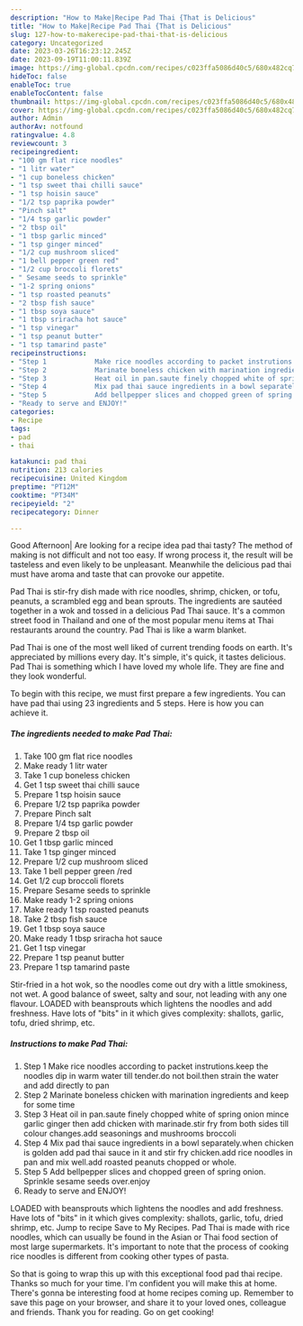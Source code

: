 ```yaml
---
description: "How to Make|Recipe Pad Thai {That is Delicious"
title: "How to Make|Recipe Pad Thai {That is Delicious"
slug: 127-how-to-makerecipe-pad-thai-that-is-delicious
category: Uncategorized
date: 2023-03-26T16:23:12.245Z
date: 2023-09-19T11:00:11.839Z
image: https://img-global.cpcdn.com/recipes/c023ffa5086d40c5/680x482cq70/pad-thai-recipe-main-photo.jpg
hideToc: false
enableToc: true
enableTocContent: false
thumbnail: https://img-global.cpcdn.com/recipes/c023ffa5086d40c5/680x482cq70/pad-thai-recipe-main-photo.jpg
cover: https://img-global.cpcdn.com/recipes/c023ffa5086d40c5/680x482cq70/pad-thai-recipe-main-photo.jpg
author: Admin
authorAv: notfound
ratingvalue: 4.8
reviewcount: 3
recipeingredient:
- "100 gm flat rice noodles"
- "1 litr water"
- "1 cup boneless chicken"
- "1 tsp sweet thai chilli sauce"
- "1 tsp hoisin sauce"
- "1/2 tsp paprika powder"
- "Pinch salt"
- "1/4 tsp garlic powder"
- "2 tbsp oil"
- "1 tbsp garlic minced"
- "1 tsp ginger minced"
- "1/2 cup mushroom sliced"
- "1 bell pepper green red"
- "1/2 cup broccoli florets"
- " Sesame seeds to sprinkle"
- "1-2 spring onions"
- "1 tsp roasted peanuts"
- "2 tbsp fish sauce"
- "1 tbsp soya sauce"
- "1 tbsp sriracha hot sauce"
- "1 tsp vinegar"
- "1 tsp peanut butter"
- "1 tsp tamarind paste"
recipeinstructions:
- "Step 1            Make rice noodles according to packet instrutions.keep the noodles dip in warm water till tender.do not boil.then strain the water and add directly to pan"
- "Step 2            Marinate boneless chicken with marination ingredients and keep for some time"
- "Step 3            Heat oil in pan.saute finely chopped white of spring onion mince garlic ginger then add chicken with marinade.stir fry from both sides till colour changes.add seasonings and mushrooms broccoli"
- "Step 4            Mix pad thai sauce ingredients in a bowl separately.when chicken is golden add pad thai sauce in it and stir fry chicken.add rice noodles in pan and mix well.add roasted peanuts chopped or whole."
- "Step 5            Add bellpepper slices and chopped green of spring onion. Sprinkle sesame seeds over.enjoy"
- "Ready to serve and ENJOY!"
categories:
- Recipe
tags:
- pad
- thai

katakunci: pad thai 
nutrition: 213 calories
recipecuisine: United Kingdom
preptime: "PT12M"
cooktime: "PT34M"
recipeyield: "2"
recipecategory: Dinner

---
```



Good Afternoon| Are looking for a recipe idea pad thai tasty? The method of making is not difficult and not too easy. If wrong process it, the result will be tasteless and even likely to be unpleasant. Meanwhile the delicious pad thai must have aroma and taste that can provoke our appetite.





Pad Thai is stir-fry dish made with rice noodles, shrimp, chicken, or tofu, peanuts, a scrambled egg and bean sprouts. The ingredients are sautéed together in a wok and tossed in a delicious Pad Thai sauce. It&#39;s a common street food in Thailand and one of the most popular menu items at Thai restaurants around the country. Pad Thai is like a warm blanket.

Pad Thai is one of the most well liked of current trending foods on earth. It's appreciated by millions every day. It's simple, it's quick, it tastes delicious. Pad Thai is something which I have loved my whole life. They are fine and they look wonderful.


To begin with this recipe, we must first prepare a few ingredients. You can have pad thai using 23 ingredients and 5 steps. Here is how you can achieve it.

<!--inarticleads1-->

##### The ingredients needed to make Pad Thai:

1. Take 100 gm flat rice noodles
1. Make ready 1 litr water
1. Take 1 cup boneless chicken
1. Get 1 tsp sweet thai chilli sauce
1. Prepare 1 tsp hoisin sauce
1. Prepare 1/2 tsp paprika powder
1. Prepare Pinch salt
1. Prepare 1/4 tsp garlic powder
1. Prepare 2 tbsp oil
1. Get 1 tbsp garlic minced
1. Take 1 tsp ginger minced
1. Prepare 1/2 cup mushroom sliced
1. Take 1 bell pepper green /red
1. Get 1/2 cup broccoli florets
1. Prepare  Sesame seeds to sprinkle
1. Make ready 1-2 spring onions
1. Make ready 1 tsp roasted peanuts
1. Take 2 tbsp fish sauce
1. Get 1 tbsp soya sauce
1. Make ready 1 tbsp sriracha hot sauce
1. Get 1 tsp vinegar
1. Prepare 1 tsp peanut butter
1. Prepare 1 tsp tamarind paste


Stir-fried in a hot wok, so the noodles come out dry with a little smokiness, not wet. A good balance of sweet, salty and sour, not leading with any one flavour. LOADED with beansprouts which lightens the noodles and add freshness. Have lots of &#34;bits&#34; in it which gives complexity: shallots, garlic, tofu, dried shrimp, etc. 

<!--inarticleads2-->

##### Instructions to make Pad Thai:

1. Step 1            Make rice noodles according to packet instrutions.keep the noodles dip in warm water till tender.do not boil.then strain the water and add directly to pan
1. Step 2            Marinate boneless chicken with marination ingredients and keep for some time
1. Step 3            Heat oil in pan.saute finely chopped white of spring onion mince garlic ginger then add chicken with marinade.stir fry from both sides till colour changes.add seasonings and mushrooms broccoli
1. Step 4            Mix pad thai sauce ingredients in a bowl separately.when chicken is golden add pad thai sauce in it and stir fry chicken.add rice noodles in pan and mix well.add roasted peanuts chopped or whole.
1. Step 5            Add bellpepper slices and chopped green of spring onion. Sprinkle sesame seeds over.enjoy
1. Ready to serve and ENJOY!

LOADED with beansprouts which lightens the noodles and add freshness. Have lots of &#34;bits&#34; in it which gives complexity: shallots, garlic, tofu, dried shrimp, etc. Jump to recipe Save to My Recipes. Pad Thai is made with rice noodles, which can usually be found in the Asian or Thai food section of most large supermarkets. It&#39;s important to note that the process of cooking rice noodles is different from cooking other types of pasta. 

So that is going to wrap this up with this exceptional food pad thai recipe. Thanks so much for your time. I'm confident you will make this at home. There's gonna be interesting food at home recipes coming up. Remember to save this page on your browser, and share it to your loved ones, colleague and friends. Thank you for reading. Go on get cooking!

